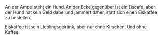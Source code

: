 An der Ampel steht ein Hund. An der Ecke gegenüber ist ein Eiscafé, aber der Hund hat kein Geld dabei und jammert daher, statt sich einen Eiskaffee zu bestellen.

Eiskaffee ist sein Lieblingsgetränk, aber nur ohne Kirschen. Und ohne Kaffee.
